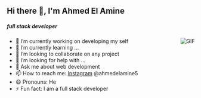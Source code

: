 ## Hi there 👋, I'm Ahmed El Amine
##### full stack developer

<img align="right" alt="GIF" src="https://media.giphy.com/media/SWoSkN6DxTszqIKEqv/giphy.gif" />

- 🔭 I’m currently working on developing my self
- 🌱 I’m currently learning ...
- 👯 I’m looking to collaborate on any project
- 🤔 I’m looking for help with ...
- 💬 Ask me about web development
- 📫 How to reach me: [Instagram](https://www.instagram.com/ahmedelamine5) @ahmedelamine5
- 😄 Pronouns: He
- ⚡ Fun fact: I am a full stack developer
